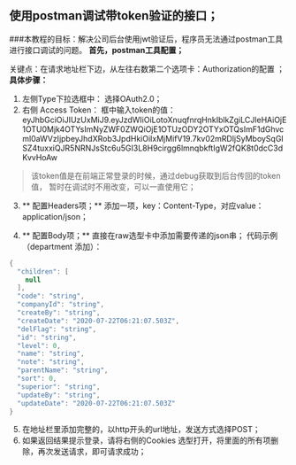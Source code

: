 ## 使用postman调试带token验证的接口；
###本教程的目标：解决公司后台使用jwt验证后，程序员无法通过postman工具进行接口调试的问题。
 **首先，postman工具配置；**

关键点：在请求地址栏下边，从左往右数第二个选项卡：Authorization的配置 ； 
 __具体步骤：__ 
1. 左侧Type下拉选框中： 选择OAuth2.0； 
2. 右侧 Access Token： 框中输入token的值：eyJhbGciOiJIUzUxMiJ9.eyJzdWIiOiLotoXnuqfnrqHnkIblkZgiLCJleHAiOjE1OTU0Mjk4OTYsImNyZWF0ZWQiOjE1OTUzODY2OTYxOTQsImF1dGhvcml0aWVzIjpbeyJhdXRob3JpdHkiOiIxMjMifV19.7kv02mRDljSyMboySqGISZ4tuxxiQJR5NRNJsStc6u5GI3L8H9cirgg6lmnqbkftIgW2fQK8t0dcC3dKvvHoAw 
> 该token值是在前端正常登录的时候，通过debug获取到后台传回的token值，
暂时在调试时不用改变，可以一直使用它；
 
3. ** 配置Headers项；** 
添加一项，key：Content-Type，对应value：application/json； 

 
4. ** 配置Body项；** 
 直接在raw选型卡中添加需要传递的json串； 
代码示例（department 添加）：
```java
{
  "children": [
    null
  ],
  "code": "string",
  "companyId": "string",
  "createBy": "string",
  "createDate": "2020-07-22T06:21:07.503Z",
  "delFlag": "string",
  "id": "string",
  "level": 0,
  "name": "string",
  "note": "string",
  "parentName": "string",
  "sort": 0,
  "superior": "string",
  "updateBy": "string",
  "updateDate": "2020-07-22T06:21:07.503Z"
}
```
5. 在地址栏里添加完整的，以http开头的url地址，发送方式选择POST；
6. 如果返回结果提示登录，请将右侧的Cookies 选型打开，将里面的所有项删除，再次发送请求，即可请求成功；